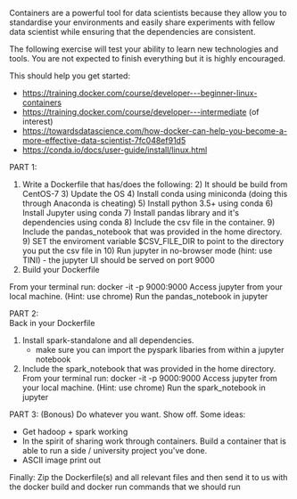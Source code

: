 Containers are a powerful tool for data scientists because they allow you to standardise your environments and easily share experiments with fellow data scientist while ensuring that the dependencies are consistent.

The following exercise will test your ability to learn new technologies and tools. 
You are not expected to finish everything but it is highly encouraged. 

This should help you get started: 
* https://training.docker.com/course/developer---beginner-linux-containers
* https://training.docker.com/course/developer---intermediate (of interest)
* https://towardsdatascience.com/how-docker-can-help-you-become-a-more-effective-data-scientist-7fc048ef91d5
* https://conda.io/docs/user-guide/install/linux.html

PART 1:
1) Write a Dockerfile that has/does the following:
	2) It should be build from CentOS-7
	3) Update the OS
	4) Install conda using miniconda (doing this through Anaconda is cheating)
		5) Install python 3.5+ using conda
		6) Install Jupyter using conda
		7) Install pandas library and it's dependencies using conda
	8) Include the csv file in the container.
	9) Include the pandas_notebook that was provided in the home directory.
	9) SET the enviroment variable $CSV_FILE_DIR to point to the directory you put the csv file in
	10) Run jupyter in no-browser mode (hint: use TINI)	
		- the jupyter UI should be served on port 9000
11) Build your Dockerfile	

From your terminal run: docker -it -p 9000:9000 <tag of your image>	
Access jupyter from your local machine. (Hint: use chrome) 
Run the pandas_notebook in jupyter

PART 2:  
Back in your Dockerfile	
1) Install spark-standalone and all dependencies.
	- make sure you can import the pyspark libaries from within a jupyter notebook
2) Include the spark_notebook that was provided in the home directory.
From your terminal run: docker -it -p 9000:9000 <tag of your image>	
Access jupyter from your local machine. (Hint: use chrome) 
Run the spark_notebook in jupyter

PART 3: (Bonous)
Do whatever you want. Show off.
Some ideas:
* Get hadoop + spark working
* In the spirit of sharing work through containers. Build a container that is able to run a side / university project you've done. 
* ASCII image print out


Finally: Zip the Dockerfile(s) and all relevant files and then send it to us with the docker build and docker run commands that we should run
